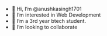 - 👋 Hi, I’m @anushkasingh1701
- 👀 I’m interested in Web Development
- 🌱 I’m a 3rd year btech student.
- 💞️ I’m looking to collaborate

<!---
anushkasingh1701/anushkasingh1701 is a ✨ special ✨ repository because its `README.md` (this file) appears on your GitHub profile.
You can click the Preview link to take a look at your changes.
--->

